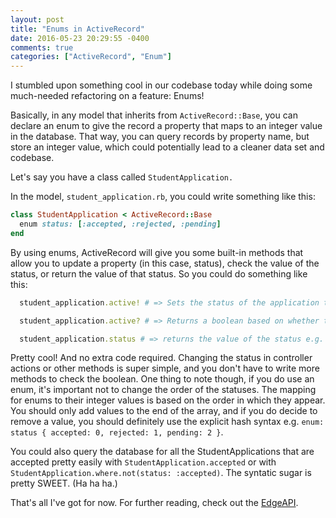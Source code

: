 ```yaml
---
layout: post
title: "Enums in ActiveRecord"
date: 2016-05-23 20:29:55 -0400
comments: true
categories: ["ActiveRecord", "Enum"]
---
```


I stumbled upon something cool in our codebase today while doing some much-needed refactoring on a feature: Enums!

Basically, in any model that inherits from `ActiveRecord::Base`, you can declare an enum to give the record a property that maps to an integer value in the database. That way, you can query records by property name, but store an integer value, which could potentially lead to a cleaner data set and codebase.

Let's say you have a class called `StudentApplication.`

In the model, `student_application.rb`, you could write something like this: 

```ruby
class StudentApplication < ActiveRecord::Base
  enum status: [:accepted, :rejected, :pending]
end
```

By using enums, ActiveRecord will give you some built-in methods that allow you to update a property (in this case, status), check the value of the status, or return the value of that status. So you could do something like this: 
<!-- more -->

```ruby
  student_application.active! # => Sets the status of the application to active. 

  student_application.active? # => Returns a boolean based on whether the status is active

  student_application.status # => returns the value of the status e.g. "active"
```
Pretty cool! And no extra code required. Changing the status in controller actions or other methods is super simple, and you don't have to write more methods to check the boolean. One thing to note though, if you do use an enum, it's important not to change the order of the statuses. The mapping for enums to their integer values is based on the order in which they appear. You should only add values to the end of the array, and if you do decide to remove a value, you should definitely use the explicit hash syntax e.g. `enum: status { accepted: 0, rejected: 1, pending: 2 }`.

You could also query the database for all the StudentApplications that are accepted pretty easily with `StudentApplication.accepted` or with `StudentApplication.where.not(status: :accepted)`. The syntatic sugar is pretty SWEET. (Ha ha ha.)

That's all I've got for now. For further reading, check out the [EdgeAPI](http://edgeapi.rubyonrails.org/classes/ActiveRecord/Enum.html).
